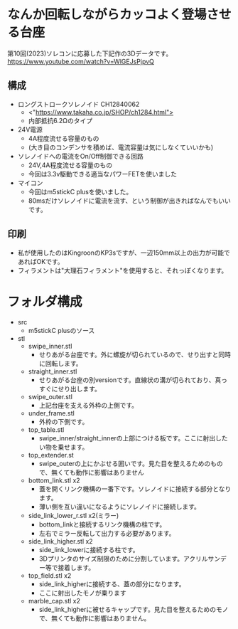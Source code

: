 
# なんか回転しながらカッコよく登場させる台座

第10回(2023)ソレコンに応募した下記作の3Dデータです。
<https://www.youtube.com/watch?v=WlGEJsPjpvQ>

## 構成

- ロングストロークソレノイド CH12840062
  - <"https://www.takaha.co.jp/SHOP/ch1284.html">
  - 内部抵抗6.2Ωのタイプ
- 24V電源
  - 4A程度流せる容量のもの
  - (大き目のコンデンサを積めば、電流容量は気にしなくていいかも)
- ソレノイドへの電流をOn/Off制御できる回路
  - 24V,4A程度流せる容量のもの
  - 今回は3.3v駆動できる適当なパワーFETを使いました
- マイコン
  - 今回はm5stickC plusを使いました。
  - 80msだけソレノイドに電流を流す、という制御が出きればなんでもいいです。

## 印刷

- 私が使用したのはKingroonのKP3sですが、一辺150mm以上の出力が可能であればOKです。
- フィラメントは"大理石フィラメント"を使用すると、それっぽくなります。

# フォルダ構成

- src
  - m5stickC plusのソース
- stl
  - swipe_inner.stl
    - せりあがる台座です。外に螺旋が切られているので、せり出すと同時に回転します。
  - straight_inner.stl
    - せりあがる台座の別versionです。直線状の溝が切られており、真っすぐにせり出します。
  - swipe_outer.stl
    - 上記台座を支える外枠の上側です。
  - under_frame.stl
    - 外枠の下側です。
  - top_table.stl
    - swipe_inner/straight_innerの上部につける板です。ここに射出したい物を乗せます。
  - top_extender.st
    - swipe_outerの上にかぶせる囲いです。見た目を整えるためのもので、無くても動作に影響はありません
  - bottom_link.stl x2
    - 蓋を開くリンク機構の一番下です。ソレノイドに接続する部分となります。
    - 薄い側を互い違いになるようにソレノイドに接続します。
  - side_link_lower_r.stl x2(ミラー)
    - bottom_linkと接続するリンク機構の柱です。
    - 左右でミラー反転して出力する必要があります。
  - side_link_higher.stl x2
    - side_link_lowerに接続する柱です。
    - 3Dプリンタのサイズ制限のために分割しています。アクリルサンデー等で接着します。
  - top_field.stl x2
    - side_link_higherに接続する、蓋の部分になります。
    - ここに射出したモノが乗ります
  - marble_cap.stl x2
    - side_link_higherに被せるキャップです。見た目を整えるためのモノで、無くても動作に影響はありません。
